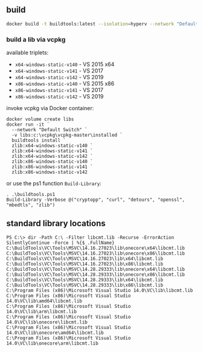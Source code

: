 ## build

```sh
docker build -t buildtools:latest --isolation=hyperv --network "Default Switch"  --memory 2GB .
```

### build a lib via vcpkg

available triplets:

  - `x64-windows-static-v140` - VS 2015 x64
  - `x64-windows-static-v141` - VS 2017
  - `x64-windows-static-v142` - VS 2019
  - `x86-windows-static-v140` - VS 2015 x86
  - `x86-windows-static-v141` - VS 2017
  - `x86-windows-static-v142` - VS 2019

invoke vcpkg via Docker container:

```
docker volume create libs
docker run -it `
  --network "Default Switch" `
  -v libs:c:\vcpkg\vcpkg-master\installed `
  buildtools install `
  zlib:x64-windows-static-v140 `
  zlib:x64-windows-static-v141 `
  zlib:x64-windows-static-v142 `
  zlib:x86-windows-static-v140 `
  zlib:x86-windows-static-v141 `
  zlib:x86-windows-static-v142
```

or use the ps1 function `Build-Library`:

```
. .\buildtools.ps1
Build-Library -Verbose @("cryptopp", "curl", "detours", "openssl", "mbedtls", "zlib")
```

## standard library locations

```
PS C:\> dir -Path C:\ -Filter libcmt.lib -Recurse -ErrorAction SilentlyContinue -Force | %{$_.FullName}
C:\BuildTools\VC\Tools\MSVC\14.16.27023\lib\onecore\x64\libcmt.lib
C:\BuildTools\VC\Tools\MSVC\14.16.27023\lib\onecore\x86\libcmt.lib
C:\BuildTools\VC\Tools\MSVC\14.16.27023\lib\x64\libcmt.lib
C:\BuildTools\VC\Tools\MSVC\14.16.27023\lib\x86\libcmt.lib
C:\BuildTools\VC\Tools\MSVC\14.28.29333\lib\onecore\x64\libcmt.lib
C:\BuildTools\VC\Tools\MSVC\14.28.29333\lib\onecore\x86\libcmt.lib
C:\BuildTools\VC\Tools\MSVC\14.28.29333\lib\x64\libcmt.lib
C:\BuildTools\VC\Tools\MSVC\14.28.29333\lib\x86\libcmt.lib
C:\Program Files (x86)\Microsoft Visual Studio 14.0\VC\lib\libcmt.lib
C:\Program Files (x86)\Microsoft Visual Studio 14.0\VC\lib\amd64\libcmt.lib
C:\Program Files (x86)\Microsoft Visual Studio 14.0\VC\lib\arm\libcmt.lib
C:\Program Files (x86)\Microsoft Visual Studio 14.0\VC\lib\onecore\libcmt.lib
C:\Program Files (x86)\Microsoft Visual Studio 14.0\VC\lib\onecore\amd64\libcmt.lib
C:\Program Files (x86)\Microsoft Visual Studio 14.0\VC\lib\onecore\arm\libcmt.lib
```
